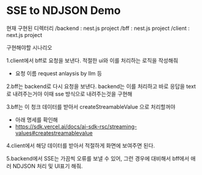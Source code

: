 # SSE to NDJSON Demo  

현재 구현된 디렉터리 
/backend : nest.js project
/bff : nest.js project
/client : next.js project  

구현해야할 시나리오   

1.client에서 bff로 요청을 보낸다. 적절한 ui와 이를 처리하는 로직을 작성해줘  
- 요청 이름 request anlaysis by llm 등  
  
2.bff는 backend로 다시 요청을 보낸다.  backend는 이를 처리하고 바로 응답을 text로 내려주는거야 이때 sse 방식으로 내려주는것을 구현해   

3.bff는 이 청크 데이터를 받아서 createStreamableValue 으로 처리할꺼야 
- 아래 명세를 확인해  
- https://sdk.vercel.ai/docs/ai-sdk-rsc/streaming-values#createstreamablevalue

4.client에서 해당 데이터를 받아서 적절하게 화면에 보여주면 된다.  

5.backend에서 SSE는 가끔씩 오류를 보낼 수 있어, 그런 경우에 대비해서 bff에서 애러 NDJSON 처리 및 UI표기 해줘.  

